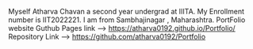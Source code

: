 Myself Atharva Chavan a second year undergrad at IIITA.
My Enrollment number is IIT2022221.
I am from Sambhajinagar , Maharashtra.
PortFolio website Guthub Pages link --> https://atharva0192.github.io/Portfolio/
Repository Link --> https://github.com/atharva0192/Portfolio
